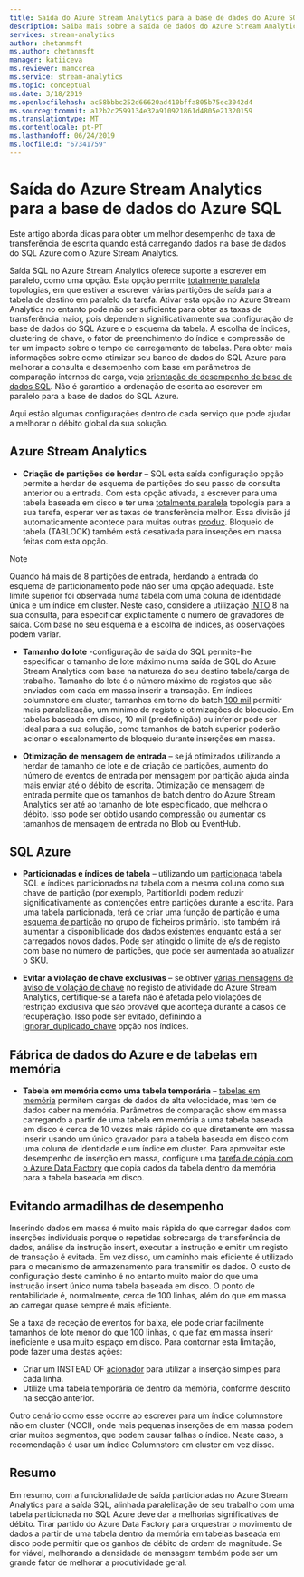 ```yaml
---
title: Saída do Azure Stream Analytics para a base de dados do Azure SQL
description: Saiba mais sobre a saída de dados do Azure Stream Analytics para o SQL Azure e obter taxas de débito de escrita mais elevadas.
services: stream-analytics
author: chetanmsft
ms.author: chetanmsft
manager: katiiceva
ms.reviewer: mamccrea
ms.service: stream-analytics
ms.topic: conceptual
ms.date: 3/18/2019
ms.openlocfilehash: ac58bbbc252d66620ad410bffa805b75ec3042d4
ms.sourcegitcommit: a12b2c2599134e32a910921861d4805e21320159
ms.translationtype: MT
ms.contentlocale: pt-PT
ms.lasthandoff: 06/24/2019
ms.locfileid: "67341759"
---
```

# <a name="azure-stream-analytics-output-to-azure-sql-database"></a>Saída do Azure Stream Analytics para a base de dados do Azure SQL

Este artigo aborda dicas para obter um melhor desempenho de taxa de transferência de escrita quando está carregando dados na base de dados do SQL Azure com o Azure Stream Analytics.

Saída SQL no Azure Stream Analytics oferece suporte a escrever em paralelo, como uma opção. Esta opção permite [totalmente paralela](stream-analytics-parallelization.md#embarrassingly-parallel-jobs) topologias, em que estiver a escrever várias partições de saída para a tabela de destino em paralelo da tarefa. Ativar esta opção no Azure Stream Analytics no entanto pode não ser suficiente para obter as taxas de transferência maior, pois dependem significativamente sua configuração de base de dados do SQL Azure e o esquema da tabela. A escolha de índices, clustering de chave, o fator de preenchimento do índice e compressão de ter um impacto sobre o tempo de carregamento de tabelas. Para obter mais informações sobre como otimizar seu banco de dados do SQL Azure para melhorar a consulta e desempenho com base em parâmetros de comparação internos de carga, veja [orientação de desempenho de base de dados SQL](../sql-database/sql-database-performance-guidance.md). Não é garantido a ordenação de escrita ao escrever em paralelo para a base de dados do SQL Azure.

Aqui estão algumas configurações dentro de cada serviço que pode ajudar a melhorar o débito global da sua solução.

## <a name="azure-stream-analytics"></a>Azure Stream Analytics

- **Criação de partições de herdar** – SQL esta saída configuração opção permite a herdar de esquema de partições do seu passo de consulta anterior ou a entrada. Com esta opção ativada, a escrever para uma tabela baseada em disco e ter uma [totalmente paralela](stream-analytics-parallelization.md#embarrassingly-parallel-jobs) topologia para a sua tarefa, esperar ver as taxas de transferência melhor. Essa divisão já automaticamente acontece para muitas outras [produz](stream-analytics-parallelization.md#partitions-in-sources-and-sinks). Bloqueio de tabela (TABLOCK) também está desativada para inserções em massa feitas com esta opção.

> [!NOTE] 
> Quando há mais de 8 partições de entrada, herdando a entrada do esquema de particionamento pode não ser uma opção adequada. Este limite superior foi observada numa tabela com uma coluna de identidade única e um índice em cluster. Neste caso, considere a utilização [INTO](https://docs.microsoft.com/stream-analytics-query/into-azure-stream-analytics#into-shard-count) 8 na sua consulta, para especificar explicitamente o número de gravadores de saída. Com base no seu esquema e a escolha de índices, as observações podem variar.

- **Tamanho do lote** -configuração de saída do SQL permite-lhe especificar o tamanho de lote máximo numa saída de SQL do Azure Stream Analytics com base na natureza do seu destino tabela/carga de trabalho. Tamanho do lote é o número máximo de registos que são enviados com cada em massa inserir a transação. Em índices columnstore em cluster, tamanhos em torno do batch [100 mil](https://docs.microsoft.com/sql/relational-databases/indexes/columnstore-indexes-data-loading-guidance) permitir mais paralelização, um mínimo de registo e otimizações de bloqueio. Em tabelas baseada em disco, 10 mil (predefinição) ou inferior pode ser ideal para a sua solução, como tamanhos de batch superior poderão acionar o escalonamento de bloqueio durante inserções em massa.

- **Otimização de mensagem de entrada** – se já otimizados utilizando a herdar de tamanho de lote e de criação de partições, aumento do número de eventos de entrada por mensagem por partição ajuda ainda mais enviar até o débito de escrita. Otimização de mensagem de entrada permite que os tamanhos de batch dentro do Azure Stream Analytics ser até ao tamanho de lote especificado, que melhora o débito. Isso pode ser obtido usando [compressão](stream-analytics-define-inputs.md) ou aumentar os tamanhos de mensagem de entrada no Blob ou EventHub.

## <a name="sql-azure"></a>SQL Azure

- **Particionadas e índices de tabela** – utilizando um [particionada](https://docs.microsoft.com/sql/relational-databases/partitions/partitioned-tables-and-indexes?view=sql-server-2017) tabela SQL e índices particionados na tabela com a mesma coluna como sua chave de partição (por exemplo, PartitionId) podem reduzir significativamente as contenções entre partições durante a escrita. Para uma tabela particionada, terá de criar uma [função de partição](https://docs.microsoft.com/sql/t-sql/statements/create-partition-function-transact-sql?view=sql-server-2017) e uma [esquema de partição](https://docs.microsoft.com/sql/t-sql/statements/create-partition-scheme-transact-sql?view=sql-server-2017) no grupo de ficheiros primário. Isto também irá aumentar a disponibilidade dos dados existentes enquanto está a ser carregados novos dados. Pode ser atingido o limite de e/s de registo com base no número de partições, que pode ser aumentada ao atualizar o SKU.

- **Evitar a violação de chave exclusivas** – se obtiver [várias mensagens de aviso de violação de chave](stream-analytics-troubleshoot-output.md#key-violation-warning-with-azure-sql-database-output) no registo de atividade do Azure Stream Analytics, certifique-se a tarefa não é afetada pelo violações de restrição exclusiva que são provável que aconteça durante a casos de recuperação. Isso pode ser evitado, definindo a [ignorar\_duplicado\_chave](stream-analytics-troubleshoot-output.md#key-violation-warning-with-azure-sql-database-output) opção nos índices.

## <a name="azure-data-factory-and-in-memory-tables"></a>Fábrica de dados do Azure e de tabelas em memória

- **Tabela em memória como uma tabela temporária** – [tabelas em memória](/sql/relational-databases/in-memory-oltp/in-memory-oltp-in-memory-optimization) permitem cargas de dados de alta velocidade, mas tem de dados caber na memória. Parâmetros de comparação show em massa carregando a partir de uma tabela em memória a uma tabela baseada em disco é cerca de 10 vezes mais rápido do que diretamente em massa inserir usando um único gravador para a tabela baseada em disco com uma coluna de identidade e um índice em cluster. Para aproveitar este desempenho de inserção em massa, configure uma [tarefa de cópia com o Azure Data Factory](../data-factory/connector-azure-sql-database.md) que copia dados da tabela dentro da memória para a tabela baseada em disco.

## <a name="avoiding-performance-pitfalls"></a>Evitando armadilhas de desempenho
Inserindo dados em massa é muito mais rápida do que carregar dados com inserções individuais porque o repetidas sobrecarga de transferência de dados, análise da instrução insert, executar a instrução e emitir um registo de transação é evitada. Em vez disso, um caminho mais eficiente é utilizado para o mecanismo de armazenamento para transmitir os dados. O custo de configuração deste caminho é no entanto muito maior do que uma instrução insert único numa tabela baseada em disco. O ponto de rentabilidade é, normalmente, cerca de 100 linhas, além do que em massa ao carregar quase sempre é mais eficiente. 

Se a taxa de receção de eventos for baixa, ele pode criar facilmente tamanhos de lote menor do que 100 linhas, o que faz em massa inserir ineficiente e usa muito espaço em disco. Para contornar esta limitação, pode fazer uma destas ações:
* Criar um INSTEAD OF [acionador](/sql/t-sql/statements/create-trigger-transact-sql) para utilizar a inserção simples para cada linha.
* Utilize uma tabela temporária de dentro da memória, conforme descrito na secção anterior.

Outro cenário como esse ocorre ao escrever para um índice columnstore não em cluster (NCCI), onde mais pequenas inserções de em massa podem criar muitos segmentos, que podem causar falhas o índice. Neste caso, a recomendação é usar um índice Columnstore em cluster em vez disso.

## <a name="summary"></a>Resumo

Em resumo, com a funcionalidade de saída particionadas no Azure Stream Analytics para a saída SQL, alinhada paralelização de seu trabalho com uma tabela particionada no SQL Azure deve dar a melhorias significativas de débito. Tirar partido do Azure Data Factory para orquestrar o movimento de dados a partir de uma tabela dentro da memória em tabelas baseada em disco pode permitir que os ganhos de débito de ordem de magnitude. Se for viável, melhorando a densidade de mensagem também pode ser um grande fator de melhorar a produtividade geral.
